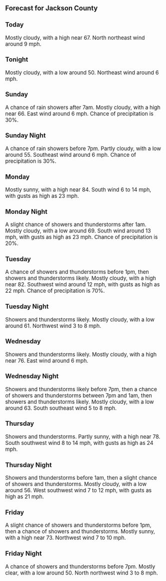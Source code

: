<div>
   <h2>Forecast for Jackson County</h2>
   <p>
      <div style="font-size:120%">
         <h3>Today</h3>Mostly cloudy, with a high near 67. North northeast wind around 9 mph.<br></div>
   </p>
   <p>
      <div style="font-size:120%">
         <h3>Tonight</h3>Mostly cloudy, with a low around 50. Northeast wind around 6 mph.<br></div>
   </p>
   <p>
      <div style="font-size:120%">
         <h3>Sunday</h3>A chance of rain showers after 7am. Mostly cloudy, with a high near 66. East wind around 6 mph. Chance of precipitation is
         30%.<br></div>
   </p>
   <p>
      <div style="font-size:120%">
         <h3>Sunday Night</h3>A chance of rain showers before 7pm. Partly cloudy, with a low around 55. Southeast wind around 6 mph. Chance of precipitation
         is 30%.<br></div>
   </p>
   <p>
      <div style="font-size:120%">
         <h3>Monday</h3>Mostly sunny, with a high near 84. South wind 6 to 14 mph, with gusts as high as 23 mph.<br></div>
   </p>
   <p>
      <div style="font-size:120%">
         <h3>Monday Night</h3>A slight chance of showers and thunderstorms after 1am. Mostly cloudy, with a low around 69. South wind around 13 mph, with
         gusts as high as 23 mph. Chance of precipitation is 20%.<br></div>
   </p>
   <p>
      <div style="font-size:120%">
         <h3>Tuesday</h3>A chance of showers and thunderstorms before 1pm, then showers and thunderstorms likely. Mostly cloudy, with a high near 82.
         Southwest wind around 12 mph, with gusts as high as 22 mph. Chance of precipitation is 70%.<br></div>
   </p>
   <p>
      <div style="font-size:120%">
         <h3>Tuesday Night</h3>Showers and thunderstorms likely. Mostly cloudy, with a low around 61. Northwest wind 3 to 8 mph.<br></div>
   </p>
   <p>
      <div style="font-size:120%">
         <h3>Wednesday</h3>Showers and thunderstorms likely. Mostly cloudy, with a high near 76. East wind around 6 mph.<br></div>
   </p>
   <p>
      <div style="font-size:120%">
         <h3>Wednesday Night</h3>Showers and thunderstorms likely before 7pm, then a chance of showers and thunderstorms between 7pm and 1am, then showers
         and thunderstorms likely. Mostly cloudy, with a low around 63. South southeast wind 5 to 8 mph.<br></div>
   </p>
   <p>
      <div style="font-size:120%">
         <h3>Thursday</h3>Showers and thunderstorms. Partly sunny, with a high near 78. South southwest wind 8 to 14 mph, with gusts as high as 24 mph.<br></div>
   </p>
   <p>
      <div style="font-size:120%">
         <h3>Thursday Night</h3>Showers and thunderstorms before 1am, then a slight chance of showers and thunderstorms. Mostly cloudy, with a low around
         56. West southwest wind 7 to 12 mph, with gusts as high as 21 mph.<br></div>
   </p>
   <p>
      <div style="font-size:120%">
         <h3>Friday</h3>A slight chance of showers and thunderstorms before 1pm, then a chance of showers and thunderstorms. Mostly sunny, with a
         high near 73. Northwest wind 7 to 10 mph.<br></div>
   </p>
   <p>
      <div style="font-size:120%">
         <h3>Friday Night</h3>A chance of showers and thunderstorms before 7pm. Mostly clear, with a low around 50. North northwest wind 3 to 8 mph.<br></div>
   </p>
</div>